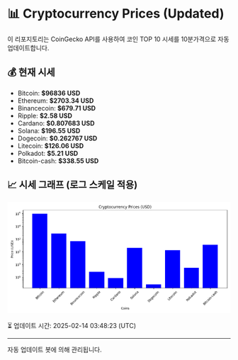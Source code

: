 
# 📊 Cryptocurrency Prices (Updated)

이 리포지토리는 CoinGecko API를 사용하여 코인 TOP 10 시세를 10분가격으로 자동 업데이트합니다.

## 💰 현재 시세
- Bitcoin: **$96836 USD**
- Ethereum: **$2703.34 USD**
- Binancecoin: **$679.71 USD**
- Ripple: **$2.58 USD**
- Cardano: **$0.807683 USD**
- Solana: **$196.55 USD**
- Dogecoin: **$0.262767 USD**
- Litecoin: **$126.06 USD**
- Polkadot: **$5.21 USD**
- Bitcoin-cash: **$338.55 USD**

## 📈 시세 그래프 (로그 스케일 적용)
![Crypto Prices](crypto_prices.png)

⏳ 업데이트 시간: 2025-02-14 03:48:23 (UTC)

---
자동 업데이트 봇에 의해 관리됩니다.
